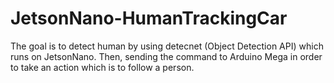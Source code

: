 # JetsonNano-HumanTrackingCar

The goal is to detect human by using detecnet (Object Detection API) which runs on JetsonNano. Then, sending the command to Arduino Mega in order to take an action which is to follow a person.


